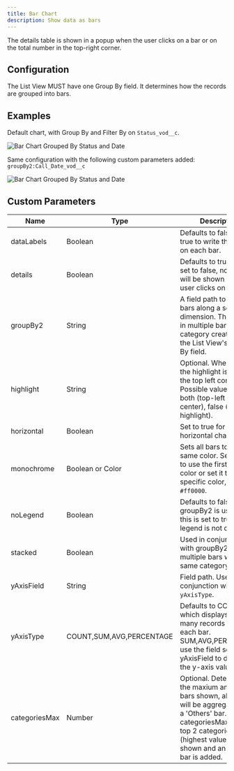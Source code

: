 ```yaml
---
title: Bar Chart
description: Show data as bars
---
```


The details table is shown in a popup when the user clicks on a bar or on the total number in the top-right corner.

## Configuration

The List View MUST have one Group By field. It determines how the records are grouped into bars.

## Examples

Default chart, with Group By and Filter By on `Status_vod__c`.

![Bar Chart Grouped By Status and Date](/static/img/report-bar-chart-groupBy2.png "Bar Chart Grouped By Status and Date")

Same configuration with the following custom parameters added: `groupBy2:Call_Date_vod__c`

![Bar Chart Grouped By Status and Date](/static/img/report-bar-chart-groupBy2.png "Bar Chart Grouped By Status and Date")

## Custom Parameters

| Name | Type | Description |
|------|------|-------------|
| dataLabels | Boolean | Defaults to false. Set to true to write the value on each bar. |
| details | Boolean | Defaults to true. When set to false, no modal will be shown when the user clicks on the chart. |
| groupBy2 | String | A field path to group bars along a second dimension. This results in multiple bars per category created with the List View's Group By field. |
| highlight | String | Optional. When not set, the highlight is shown in the top left corner. Possible values: center, both (top-left and center), false (no highlight). |
| horizontal | Boolean | Set to true for a horizontal chart. |
| monochrome | Boolean or Color | Sets all bars to the same color. Set to true to use the first default color or set it to a specific color, such as `#ff0000`. |
| noLegend | Boolean | Defaults to false. When groupBy2 is used and this is set to true, the legend is not displayed. |
| stacked | Boolean | Used in conjunction with groupBy2 to stack multiple bars within the same category. |
| yAxisField | String | Field path. Used in conjunction with `yAxisType`. |
| yAxisType | COUNT,SUM,AVG,PERCENTAGE | Defaults to COUNT, which displays how many records are in each bar. SUM,AVG,PERCENTAGE use the field set in yAxisField to determine the y-axis value. |
| categoriesMax | Number | Optional. Determents the maxium amount of bars shown, all others will be aggregated into a 'Others' bar. i.e. categoriesMax:3 the top 2 categories (highest value) will be shown and an 'Others' bar is added.  |
